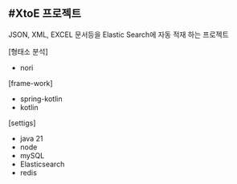 #XtoE 프로젝트
---
JSON, XML, EXCEL 문서등을 Elastic Search에 자동 적재 하는 프로젝트

[형태소 분석]
 - nori

[frame-work]
- spring-kotlin
- kotlin

[settigs]
- java 21
- node
- mySQL
- Elasticsearch
- redis